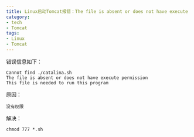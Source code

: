```yaml
---
title: Linux启动Tomcat报错：The file is absent or does not have execute permission
category:
- tech
- Tomcat
tags:
- Linux
- Tomcat
---
```


错误信息如下：  

    Cannot find ./catalina.sh
    The file is absent or does not have execute permission
    This file is needed to run this program

原因：  

    没有权限  

解决：

    chmod 777 *.sh
